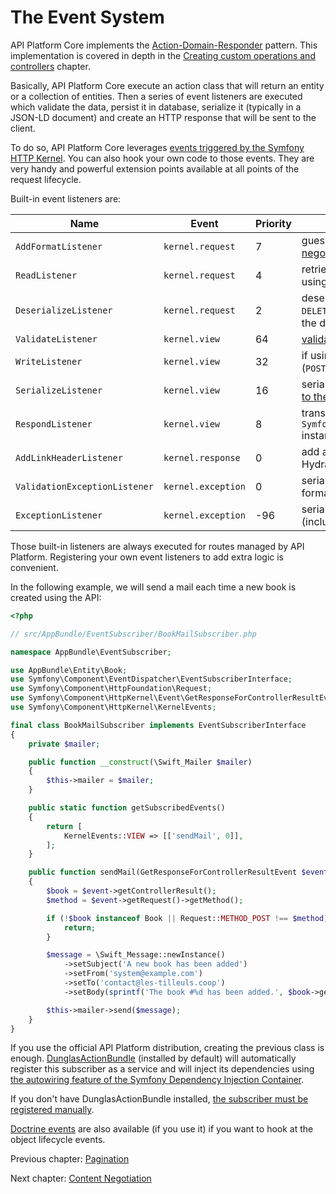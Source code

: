 # The Event System

API Platform Core implements the [Action-Domain-Responder](https://github.com/pmjones/adr) pattern. This implementation
is covered in depth in the [Creating custom operations and controllers](operations.md#creating-custom-operations-and-controllers)
chapter.

Basically, API Platform Core execute an action class that will return an entity or a collection of entities. Then a series
of event listeners are executed which validate the data, persist it in database, serialize it (typically in a JSON-LD document)
and create an HTTP response that will be sent to the client.

To do so, API Platform Core leverages [events triggered by the Symfony HTTP Kernel](https://symfony.com/doc/current/reference/events.html#kernel-events).
You can also hook your own code to those events. They are very handy and powerful extension points available at all points
of the request lifecycle.

Built-in event listeners are:

Name                          | Event              | Priority | Description
------------------------------|--------------------|----------|--------------------------------------------------------------------------------------------------------------------------
`AddFormatListener`           | `kernel.request`   | 7        | guess the best response format ([content negotiation](content-negotiation.md))
`ReadListener`                | `kernel.request`   | 4        | retrieve data from the persistence system using the [data providers](data-providers.md)
`DeserializeListener`         | `kernel.request`   | 2        | deserialize data into a PHP entity (`GET`, `POST`, `DELETE`); update the entity retrieved using the data provider (`PUT`)
`ValidateListener`            | `kernel.view`      | 64       | [validate data](validation.md) (`POST`, `PUT`)
`WriteListener`               | `kernel.view`      | 32       | if using the Doctrine ORM, persist data (`POST`, `PUT`, `DELETE`)
`SerializeListener`           | `kernel.view`      | 16       | serialize the PHP entity in string [according to the request format](content-negotiation.md)
`RespondListener`             | `kernel.view`      | 8        | transform serialized to a `Symfony\Component\HttpFoundation\Response` instance
`AddLinkHeaderListener`       | `kernel.response`  | 0        | add a `Link` HTTP header pointing to the Hydra documentation
`ValidationExceptionListener` | `kernel.exception` | 0        | serialize validation exceptions in the Hydra format
`ExceptionListener`           | `kernel.exception` | -96      | serialize PHP exceptions in the Hydra format (including the stack trace in debug mode)

Those built-in listeners are always executed for routes managed by API Platform. Registering your own event listeners to
add extra logic is convenient.

In the following example, we will send a mail each time a new book is created using the API:

```php
<?php

// src/AppBundle/EventSubscriber/BookMailSubscriber.php

namespace AppBundle\EventSubscriber;

use AppBundle\Entity\Book;
use Symfony\Component\EventDispatcher\EventSubscriberInterface;
use Symfony\Component\HttpFoundation\Request;
use Symfony\Component\HttpKernel\Event\GetResponseForControllerResultEvent;
use Symfony\Component\HttpKernel\KernelEvents;

final class BookMailSubscriber implements EventSubscriberInterface
{
    private $mailer;

    public function __construct(\Swift_Mailer $mailer)
    {
        $this->mailer = $mailer;
    }

    public static function getSubscribedEvents()
    {
        return [
            KernelEvents::VIEW => [['sendMail', 0]],
        ];
    }

    public function sendMail(GetResponseForControllerResultEvent $event)
    {
        $book = $event->getControllerResult();
        $method = $event->getRequest()->getMethod();

        if (!$book instanceof Book || Request::METHOD_POST !== $method) {
            return;
        }

        $message = \Swift_Message::newInstance()
            ->setSubject('A new book has been added')
            ->setFrom('system@example.com')
            ->setTo('contact@les-tilleuls.coop')
            ->setBody(sprintf('The book #%d has been added.', $book->getId()));

        $this->mailer->send($message);
    }
}
```

If you use the official API Platform distribution, creating the previous class is enough. [DunglasActionBundle](https://github.com/dunglas/DunglasActionBundle)
(installed by default) will automatically register this subscriber as a service and will inject its dependencies using [the
autowiring feature of the Symfony Dependency Injection Container](http://symfony.com/doc/current/components/dependency_injection/autowiring.html).

If you don't have DunglasActionBundle installed, [the subscriber must be registered manually](http://symfony.com/doc/current/components/http_kernel/introduction.html#creating-an-event-listener).

[Doctrine events](http://doctrine-orm.readthedocs.org/en/latest/reference/events.html#reference-events-lifecycle-events)
are also available (if you use it) if you want to hook at the object lifecycle events.

Previous chapter: [Pagination](pagination.md)

Next chapter: [Content Negotiation](content-negotiation.md)
